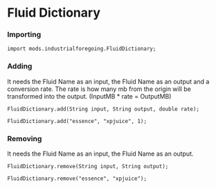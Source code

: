 # Fluid Dictionary

### Importing

    import mods.industrialforegoing.FluidDictionary;
    

### Adding

It needs the Fluid Name as an input, the Fluid Name as an output and a conversion rate. The rate is how many mb from the origin will be transformed into the output. (InputMB * rate = OutputMB)

    FluidDictionary.add(String input, String output, double rate);
    
    FluidDictionary.add("essence", "xpjuice", 1);
    

### Removing

It needs the Fluid Name as an input, the Fluid Name as an output.

    FluidDictionary.remove(String input, String output);
    
    FluidDictionary.remove("essence", "xpjuice");
